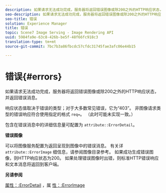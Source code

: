 ```yaml
---
description: 如果请求无法成功完成，服务器将返回错误图像或除200之外的HTTP响应状态，并返回错误消息。
seo-description: 如果请求无法成功完成，服务器将返回错误图像或除200之外的HTTP响应状态，并返回错误消息。
seo-title: 错误
solution: Experience Manager
title: 错误
topic: Scene7 Image Serving - Image Rendering API
uuid: 5984fa9e-63c8-426b-be5f-48f66fc918c3
translation-type: tm+mt
source-git-commit: 7bc7b3a86fbcdc57cfdc31745fae3afc06e44b15

---
```



# 错误{#errors}

如果请求无法成功完成，服务器将返回错误图像或除200之外的HTTP响应状态，并返回错误消息。

响应状态值取决于错误的类型；对于大多数常见错误，它为“403”。 非图像请求类型的错误响应符合使用指定的格式 `req=`。 （此时可能未实现一致。）

包含在错误消息中的详细信息量可配置为 `attribute::ErrorDetail`。

**错误图像**

可以将图像服务配置为返回呈现到图像中的错误消息。 有关详 `attribute::ErrorImage` 细信息，请参阅图像目录参考。 如果成功生成错误图像，则HTTP响应状态为200。 如果处理错误图像时出错，则标准HTTP错误响应和文本消息将返回到客户端。

**另请参阅**

[属性：:ErrorDetail](../../../../../ir-api/material-cat/image-rendering-api-ref/c-ir-material-catalog/c-ir-attributes-reference/r-ir-errordetail.md#reference-123b56eed6cf49cea6e0490672b7c53b) ，属 [性：:ErrorImage](../../../../../ir-api/material-cat/image-rendering-api-ref/c-ir-material-catalog/c-ir-attributes-reference/r-ir-errorimage.md#reference-b58bdaba96074c52802ca8dc54bfe2f0)
